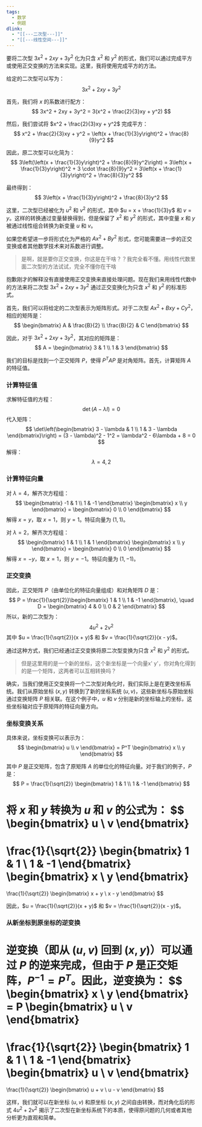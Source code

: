 ```yaml
---
tags:
  - 数学
  - 例题
dlink:
  - "[[---二次型---]]"
  - "[[---线性空间---]]"
---
```

要将二次型 $3x^2 + 2xy + 3y^2$ 化为只含 $x^2$ 和 $y^2$ 的形式，我们可以通过完成平方或使用正交变换的方法来实现。这里，我将使用完成平方的方法。

给定的二次型可以写为：
$$
3x^2 + 2xy + 3y^2
$$

首先，我们将 $x$ 的系数进行配方：
$$
3x^2 + 2xy + 3y^2 = 3(x^2 + \frac{2}{3}xy + y^2)
$$

然后，我们尝试将 $x^2 + \frac{2}{3}xy + y^2$ 完成平方：
$$
x^2 + \frac{2}{3}xy + y^2 = \left(x + \frac{1}{3}y\right)^2 + \frac{8}{9}y^2
$$

因此，原二次型可以化简为：
$$
3\left(\left(x + \frac{1}{3}y\right)^2 + \frac{8}{9}y^2\right) = 3\left(x + \frac{1}{3}y\right)^2 + 3 \cdot \frac{8}{9}y^2 = 3\left(x + \frac{1}{3}y\right)^2 + \frac{8}{3}y^2
$$

最终得到：
$$
3\left(x + \frac{1}{3}y\right)^2 + \frac{8}{3}y^2
$$

这里，二次型已经被化为 $u^2$ 和 $v^2$ 的形式，其中 $u = x + \frac{1}{3}y$ 和 $v = y$。这样的转换通过变量替换得到，但是保留了 $x^2$ 和 $y^2$ 的形式，其中变量 $x$ 和 $y$ 被通过线性组合转换为新变量 $u$ 和 $v$。

如果您希望进一步将形式化为严格的 $Ax^2 + By^2$ 形式，您可能需要进一步的正交变换或者其他数学技术来对系数进行调整。



> 是啊，就是要你正交变换，你这是在干啥？？我完全看不懂。用线性代数里面二次型的方法试试，完全不懂你在干啥



抱歉刚才的解释没有直接使用正交变换来直接处理问题。现在我们来用线性代数中的方法来将二次型 $3x^2 + 2xy + 3y^2$ 通过正交变换化为只含 $x^2$ 和 $y^2$ 的标准形式。

首先，我们可以将给定的二次型表示为矩阵形式。对于二次型 $Ax^2 + Bxy + Cy^2$，相应的矩阵是：
$$
\begin{bmatrix}
A & \frac{B}{2} \\
\frac{B}{2} & C
\end{bmatrix}
$$

因此，对于 $3x^2 + 2xy + 3y^2$，其对应的矩阵是：
$$
A = \begin{bmatrix}
3 & 1 \\
1 & 3
\end{bmatrix}
$$

我们的目标是找到一个正交矩阵 $P$，使得 $P^T A P$ 是对角矩阵。首先，计算矩阵 $A$ 的特征值。

### 计算特征值
求解特征值的方程：
$$
\det(A - \lambda I) = 0
$$
代入矩阵：
$$
\det\left(\begin{bmatrix}
3 - \lambda & 1 \\
1 & 3 - \lambda
\end{bmatrix}\right) = (3 - \lambda)^2 - 1^2 = \lambda^2 - 6\lambda + 8 = 0
$$
解得：
$$
\lambda = 4, 2
$$

### 计算特征向量
对 $\lambda = 4$，解齐次方程组：
$$
\begin{bmatrix}
-1 & 1 \\
1 & -1
\end{bmatrix}
\begin{bmatrix}
x \\
y
\end{bmatrix} = \begin{bmatrix}
0 \\
0
\end{bmatrix}
$$
解得 $x = y$，取 $x = 1$，则 $y = 1$。特征向量为 $(1, 1)$。

对 $\lambda = 2$，解齐次方程组：
$$
\begin{bmatrix}
1 & 1 \\
1 & 1
\end{bmatrix}
\begin{bmatrix}
x \\
y
\end{bmatrix} = \begin{bmatrix}
0 \\
0
\end{bmatrix}
$$
解得 $x = -y$，取 $x = 1$，则 $y = -1$。特征向量为 $(1, -1)$。

### 正交变换
因此，正交矩阵 $P$（由单位化的特征向量组成）和对角矩阵 $D$ 是：
$$
P = \frac{1}{\sqrt{2}}\begin{bmatrix}
1 & 1 \\
1 & -1
\end{bmatrix}, \quad D = \begin{bmatrix}
4 & 0 \\
0 & 2
\end{bmatrix}
$$
所以，新的二次型为：
$$
4u^2 + 2v^2
$$
其中 $u = \frac{1}{\sqrt{2}}(x + y)$ 和 $v = \frac{1}{\sqrt{2}}(x - y)$。

通过这种方式，我们已经通过正交变换将原二次型变换为只含 $x^2$ 和 $y^2$ 的形式。



> 但是这里用的是一个新的坐标，这个新坐标是一个向量x' y'，你对角化得到的是一个矩阵，这两者可以互相转换吗？



确实，当我们使用正交变换将一个二次型对角化时，我们实际上是在更改坐标系统。我们从原始坐标 $(x, y)$ 转换到了新的坐标系统 $(u, v)$，这些新坐标与原始坐标通过变换矩阵 $P$ 相关联。在这个例子中，$u$ 和 $v$ 分别是新的坐标轴上的坐标，这些坐标轴对应于原矩阵的特征向量方向。

### 坐标变换关系
具体来说，坐标变换可以表示为：
$$
\begin{bmatrix}
u \\
v
\end{bmatrix}
= P^T
\begin{bmatrix}
x \\
y
\end{bmatrix}
$$

其中 $P$ 是正交矩阵，包含了原矩阵 $A$ 的单位化的特征向量。对于我们的例子，$P$ 是：
$$
P = \frac{1}{\sqrt{2}}
\begin{bmatrix}
1 & 1 \\
1 & -1
\end{bmatrix}
$$

将 $x$ 和 $y$ 转换为 $u$ 和 $v$ 的公式为：
$$
\begin{bmatrix}
u \\
v
\end{bmatrix}
=
\frac{1}{\sqrt{2}}
\begin{bmatrix}
1 & 1 \\
1 & -1
\end{bmatrix}
\begin{bmatrix}
x \\
y
\end{bmatrix}
=
\frac{1}{\sqrt{2}}
\begin{bmatrix}
x + y \\
x - y
\end{bmatrix}
$$

因此，$u = \frac{1}{\sqrt{2}}(x + y)$ 和 $v = \frac{1}{\sqrt{2}}(x - y)$。

### 从新坐标到原坐标的逆变换
逆变换（即从 $(u, v)$ 回到 $(x, y)$）可以通过 $P$ 的逆来完成，但由于 $P$ 是正交矩阵，$P^{-1} = P^T$。因此，逆变换为：
$$
\begin{bmatrix}
x \\
y
\end{bmatrix}
= P
\begin{bmatrix}
u \\
v
\end{bmatrix}
=
\frac{1}{\sqrt{2}}
\begin{bmatrix}
1 & 1 \\
1 & -1
\end{bmatrix}
\begin{bmatrix}
u \\
v
\end{bmatrix}
=
\frac{1}{\sqrt{2}}
\begin{bmatrix}
u + v \\
u - v
\end{bmatrix}
$$

这样，我们就可以在新坐标 $(u, v)$ 和原坐标 $(x, y)$ 之间自由转换，而对角化后的形式 $4u^2 + 2v^2$ 揭示了二次型在新坐标系统下的本质，使得原问题的几何或者其他分析更为直观和简单。